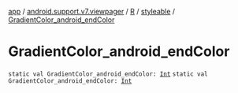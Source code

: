 [app](../../../index.md) / [android.support.v7.viewpager](../../index.md) / [R](../index.md) / [styleable](index.md) / [GradientColor_android_endColor](./-gradient-color_android_end-color.md)

# GradientColor_android_endColor

`static val GradientColor_android_endColor: `[`Int`](https://kotlinlang.org/api/latest/jvm/stdlib/kotlin/-int/index.html)
`static val GradientColor_android_endColor: `[`Int`](https://kotlinlang.org/api/latest/jvm/stdlib/kotlin/-int/index.html)